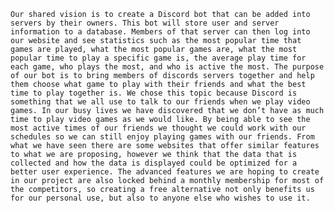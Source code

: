 	Our shared vision is to create a Discord bot that can be added into servers by their owners. This bot will store user and server information to a database. Members of that server can then log into our website and see statistics such as the most popular time that games are played, what the most popular games are, what the most popular time to play a specific game is, the average play time for each game, who plays the most, and who is active the most. The purpose of our bot is to bring members of discords servers together and help them choose what game to play with their friends and what the best time to play together is. We chose this topic because Discord is something that we all use to talk to our friends when we play video games. In our busy lives we have discovered that we don’t have as much time to play video games as we would like. By being able to see the most active times of our friends we thought we could work with our schedules so we can still enjoy playing games with our friends. From what we have seen there are some websites that offer similar features to what we are proposing, however we think that the data that is collected and how the data is displayed could be optimized for a better user experience. The advanced features we are hoping to create in our project are also locked behind a monthly membership for most of the competitors, so creating a free alternative not only benefits us for our personal use, but also to anyone else who wishes to use it.